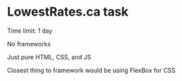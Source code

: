 # LowestRates.ca task
Time limit: 1 day

No frameworks

Just pure HTML, CSS, and JS

Closest thing to framework would be using FlexBox for CSS
